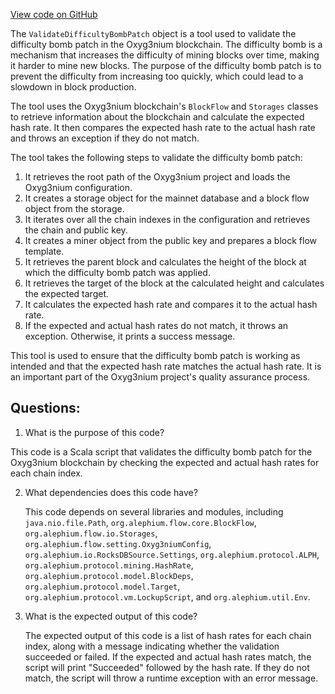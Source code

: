 [View code on GitHub](https://github.com/alephium/alephium/tools/src/main/scala/org/alephium/tools/ValidateDifficultyBombPatch.scala)

The `ValidateDifficultyBombPatch` object is a tool used to validate the difficulty bomb patch in the Oxyg3nium blockchain. The difficulty bomb is a mechanism that increases the difficulty of mining blocks over time, making it harder to mine new blocks. The purpose of the difficulty bomb patch is to prevent the difficulty from increasing too quickly, which could lead to a slowdown in block production.

The tool uses the Oxyg3nium blockchain's `BlockFlow` and `Storages` classes to retrieve information about the blockchain and calculate the expected hash rate. It then compares the expected hash rate to the actual hash rate and throws an exception if they do not match.

The tool takes the following steps to validate the difficulty bomb patch:

1. It retrieves the root path of the Oxyg3nium project and loads the Oxyg3nium configuration.
2. It creates a storage object for the mainnet database and a block flow object from the storage.
3. It iterates over all the chain indexes in the configuration and retrieves the chain and public key.
4. It creates a miner object from the public key and prepares a block flow template.
5. It retrieves the parent block and calculates the height of the block at which the difficulty bomb patch was applied.
6. It retrieves the target of the block at the calculated height and calculates the expected target.
7. It calculates the expected hash rate and compares it to the actual hash rate.
8. If the expected and actual hash rates do not match, it throws an exception. Otherwise, it prints a success message.

This tool is used to ensure that the difficulty bomb patch is working as intended and that the expected hash rate matches the actual hash rate. It is an important part of the Oxyg3nium project's quality assurance process.
## Questions: 
 1. What is the purpose of this code?
   
   This code is a Scala script that validates the difficulty bomb patch for the Oxyg3nium blockchain by checking the expected and actual hash rates for each chain index.

2. What dependencies does this code have?
   
   This code depends on several libraries and modules, including `java.nio.file.Path`, `org.alephium.flow.core.BlockFlow`, `org.alephium.flow.io.Storages`, `org.alephium.flow.setting.Oxyg3niumConfig`, `org.alephium.io.RocksDBSource.Settings`, `org.alephium.protocol.ALPH`, `org.alephium.protocol.mining.HashRate`, `org.alephium.protocol.model.BlockDeps`, `org.alephium.protocol.model.Target`, `org.alephium.protocol.vm.LockupScript`, and `org.alephium.util.Env`.

3. What is the expected output of this code?
   
   The expected output of this code is a list of hash rates for each chain index, along with a message indicating whether the validation succeeded or failed. If the expected and actual hash rates match, the script will print "Succeeded" followed by the hash rate. If they do not match, the script will throw a runtime exception with an error message.